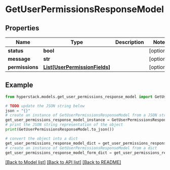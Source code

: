 # GetUserPermissionsResponseModel


## Properties

Name | Type | Description | Notes
------------ | ------------- | ------------- | -------------
**status** | **bool** |  | [optional] 
**message** | **str** |  | [optional] 
**permissions** | [**List[UserPermissionFields]**](UserPermissionFields.md) |  | [optional] 

## Example

```python
from hyperstack.models.get_user_permissions_response_model import GetUserPermissionsResponseModel

# TODO update the JSON string below
json = "{}"
# create an instance of GetUserPermissionsResponseModel from a JSON string
get_user_permissions_response_model_instance = GetUserPermissionsResponseModel.from_json(json)
# print the JSON string representation of the object
print(GetUserPermissionsResponseModel.to_json())

# convert the object into a dict
get_user_permissions_response_model_dict = get_user_permissions_response_model_instance.to_dict()
# create an instance of GetUserPermissionsResponseModel from a dict
get_user_permissions_response_model_form_dict = get_user_permissions_response_model.from_dict(get_user_permissions_response_model_dict)
```
[[Back to Model list]](../README.md#documentation-for-models) [[Back to API list]](../README.md#documentation-for-api-endpoints) [[Back to README]](../README.md)


